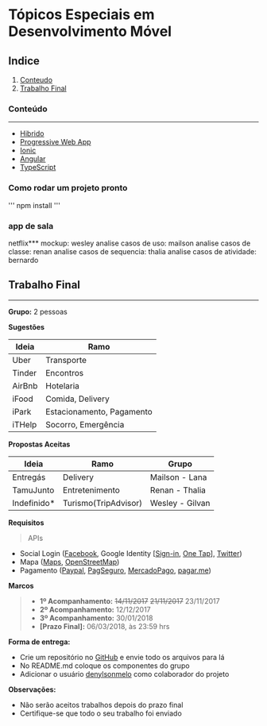 # Tópicos Especiais em Desenvolvimento Móvel

## Indice
1. [Conteudo]
2. [Trabalho Final]

### Conteúdo
----
 * [Hibrido]
 * [Progressive Web App] 
 * [Ionic]
 * [Angular] 
 * [TypeScript]

### Como rodar um projeto pronto

'''
    npm install
'''

### app de sala

netflix***
mockup: wesley
analise casos de uso: mailson
analise casos de classe: renan
analise casos de sequencia: thalia
analise casos de atividade: bernardo


## Trabalho Final
----

**Grupo:** 2 pessoas

**Sugestões**

Ideia       |   Ramo
---         |   ---
Uber        |   Transporte
Tinder      |   Encontros
AirBnb      |   Hotelaria
iFood       |   Comida, Delivery
iPark       |   Estacionamento, Pagamento
iTHelp      |   Socorro, Emergência

**Propostas Aceitas**

Ideia       |   Ramo                    |   Grupo           
---         |   ---                     |   ---             
Entregás    |   Delivery                |   Mailson - Lana  
TamuJunto   |   Entretenimento          |   Renan - Thalia  
Indefinido* |   Turismo(TripAdvisor)    |   Wesley - Gilvan 


**Requisitos**

> APIs 
- Social Login ([Facebook], Google Identity \[[Sign-in], [One Tap]\], [Twitter])
- Mapa ([Maps], [OpenStreetMap])
- Pagamento ([Paypal], [PagSeguro], [MercadoPago], [pagar.me])

**Marcos**
> - **1º Acompanhamento:** ~~14/11/2017~~ ~~21/11/2017~~ 23/11/2017
> - **2º Acompanhamento:** 12/12/2017
> - **3º Acompanhamento:** 30/01/2018
> - **[Prazo Final]:** 06/03/2018, às 23:59 hrs

**Forma de entrega:**

* Crie um repositório no [GitHub] e envie todo os arquivos para lá
* No README.md coloque os componentes do grupo
* Adicionar o usuário [denylsonmelo] como colaborador do projeto

**Observações:**
* Não serão aceitos trabalhos depois do prazo final
* Certifique-se que todo o seu trabalho foi enviado


[Conteudo]: #conteudo
[Trabalho Final]: #trabalho-final

[Hibrido]: #####
[Progressive Web App]: https://developers.google.com/web/progressive-web-apps/ 
[Ionic]: https://ionicframework.com/
[Angular]: https://angular.io/
[TypeScript]: https://www.typescriptlang.org/

[Facebook]: https://developers.facebook.com/
[Sign-in]: https://developers.google.com/identity/sign-in/web/
[One Tap]: https://developers.google.com/identity/one-tap/web/
[Twitter]: https://dev.twitter.com/web/sign-in

[Maps]: https://developers.google.com/maps/?hl=pt-br
[OpenStreetMap]: http://www.openstreetmap.com.br/

[Paypal]: https://developer.paypal.com/
[PagSeguro]: https://dev.pagseguro.uol.com.br/
[MercadoPago]: https://www.mercadopago.com.br/developers/pt/
[pagar.me]: https://docs.pagar.me/

[GitHub]: https://github.com/
[denylsonmelo]: https://github.com/denylsonmelo/

